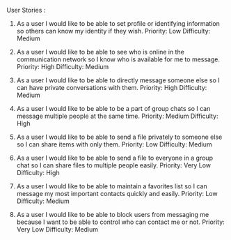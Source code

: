 User Stories :

1. As a user I would like to be able to set profile or identifying information so others can know my identity if they wish.
	Priority: Low
	Difficulty: Medium

2. As a user I would like to be able to see who is online in the communication network so I know who is available for me to message.
	Priority: High
	Difficulty: Medium

3. As a user I would like to be able to directly message someone else so I can have private conversations with them.
	Priority: High
	Difficulty: Medium

4. As a user I would like to be able to be a part of group chats so I can message multiple people at the same time.
	Priority: Medium
	Difficulty: High

5. As a user I would like to be able to send a file privately to someone else so I can share items with only them.
	Priority: Low
	Difficulty: Medium

6. As a user I would like to be able to send a file to everyone in a group chat so I can share files to multiple people easily.
	Priority: Very Low
	Difficulty: High

7. As a user I would like to be able to maintain a favorites list so I can message my most important contacts quickly and easily.
	Priority: Low
	Difficulty: Medium

8. As a user I would like to be able to block users from messaging me because I want to be able to control who can contact me or not.
	Priority: Very Low
	Difficulty: Medium
